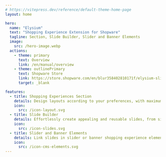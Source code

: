 ```yaml
---
# https://vitepress.dev/reference/default-theme-home-page
layout: home

hero:
  name: "Elysium"
  text: "Shopping Experience Extension for Shopware"
  tagline: Section, Slide Builder, Slider and Banner Elements
  image: 
    src: /hero-image.webp
  actions:
    - theme: primary
      text: Overview
      link: /en/manual/overview
    - theme: outlinePrimary
      text: Shopware Store
      link: https://store.shopware.com/en/blur358402810171f/elysium-slider-and-banner-for-shopping-experiences.html
      target: _blank

features:
  - title: Shopping Experiences Section
    details: Design layouts according to your preferences, with maximum flexibility and optimization for every device view
    icon:
      src: /icon-layout.svg
  - title: Slide Builder
    details: Effortlessly create appealing and reusable slides, from simple "Image only" to complex SEO banners
    icon:
      src: /icon-slides.svg
  - title: Slider and Banner Elements
    details: Link slides in slider or banner shopping experience elements and create your perfect layout
    icon:
      src: /icon-cms-elements.svg
---
```

